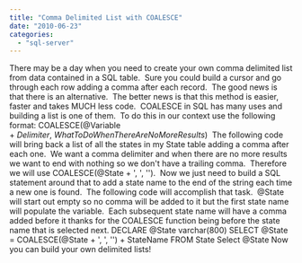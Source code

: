 ```yaml
---
title: "Comma Delimited List with COALESCE"
date: "2010-06-23"
categories: 
  - "sql-server"
---
```


There may be a day when you need to create your own comma delimited list from data contained in a SQL table.  Sure you could build a cursor and go through each row adding a comma after each record.  The good news is that there is an alternative.  The better news is that this method is easier, faster and takes MUCH less code.  COALESCE in SQL has many uses and building a list is one of them.  To do this in our context use the following format: COALESCE(@Variable + _Delimiter_, _WhatToDoWhenThereAreNoMoreResults_)  The following code will bring back a list of all the states in my State table adding a comma after each one.  We want a comma delimiter and when there are no more results we want to end with nothing so we don't have a trailing comma.  Therefore we will use COALESCE(@State + ', ', '').  Now we just need to build a SQL statement around that to add a state name to the end of the string each time a new one is found.  The following code will accomplish that task.  @State will start out empty so no comma will be added to it but the first state name will populate the variable.  Each subsequent state name will have a comma added before it thanks for the COALESCE function being before the state name that is selected next. DECLARE @State varchar(800) SELECT @State = COALESCE(@State + ', ', '') + StateName FROM State Select @State Now you can build your own delimited lists!
